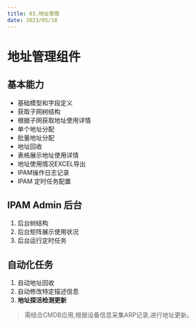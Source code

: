 ```yaml
---
title: 03.地址管理
date: 2023/05/18
---
```

# 地址管理组件 

## 基本能力

- 基础模型和字段定义
- 获取子网树结构
- 根据子网获取地址使用详情
- 单个地址分配
- 批量地址分配
- 地址回收
- 表格展示地址使用详情
- 地址使用情况EXCEL导出
- IPAM操作日志记录
- IPAM 定时任务配置



## IPAM Admin 后台

 1. 后台树结构
 2. 后台矩阵展示使用状况
 3. 后台运行定时任务
 




## 自动化任务

 1. 自动地址回收 
 2. 自动修改特定描述信息
 3. **地址探活检测更新** 
 > 需结合CMDB应用,根据设备信息采集ARP记录,进行地址更新。
 

 
